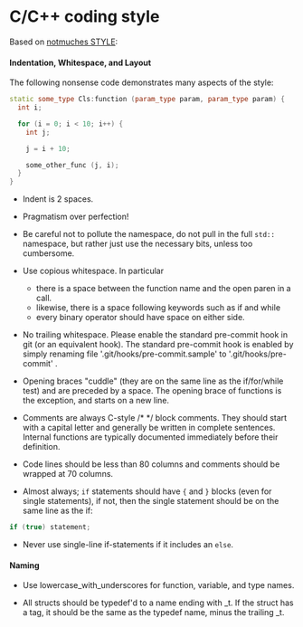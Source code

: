 C/C++ coding style
==================

Based on [notmuches STYLE](http://git.notmuchmail.org/git/notmuch/blob/HEAD:/devel/STYLE):

#### Indentation, Whitespace, and Layout


The following nonsense code demonstrates many aspects of the style:

```c++
static some_type Cls:function (param_type param, param_type param) {
  int i;

  for (i = 0; i < 10; i++) {
    int j;

    j = i + 10;

    some_other_func (j, i);
  }
}
```

* Indent is 2 spaces.

* Pragmatism over perfection!

* Be careful not to pollute the namespace, do not pull in the full `std::` namespace, but rather
  just use the necessary bits, unless too cumbersome.

* Use copious whitespace.  In particular
   - there is a space between the function name and the open paren in a call.
   - likewise, there is a space following keywords such as if and while
   - every binary operator should have space on either side.

* No trailing whitespace. Please enable the standard pre-commit hook in git
  (or an equivalent hook). The standard pre-commit hook is enabled by simply
  renaming file '.git/hooks/pre-commit.sample' to '.git/hooks/pre-commit' .

* Opening braces "cuddle" (they are on the same line as the
  if/for/while test) and are preceded by a space. The opening brace of
  functions is the exception, and starts on a new line.

* Comments are always C-style /* */ block comments.  They should start
  with a capital letter and generally be written in complete
  sentences.  Internal functions are
  typically documented immediately before their definition.

* Code lines should be less than 80 columns and comments should be
  wrapped at 70 columns.

* Almost always; `if` statements should have `{` and `}` blocks (even for single statements), if not, then the single statement should be on the same line as the if:
```c++
if (true) statement;
```

* Never use single-line if-statements if it includes an `else`.

#### Naming

* Use lowercase_with_underscores for function, variable, and type
  names.

* All structs should be typedef'd to a name ending with _t.  If the
  struct has a tag, it should be the same as the typedef name, minus
  the trailing _t.
